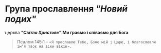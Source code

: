 # Група прославлення ***"Новий подих"***
церква ***"Світло Христове"***
 **Ми граємо і співаємо для Бога**
>Псалом 145:1 – `«Я прославлю Тебе, Боже мій і Царю, і благословлю ім’я Твоє на віки віків».`
